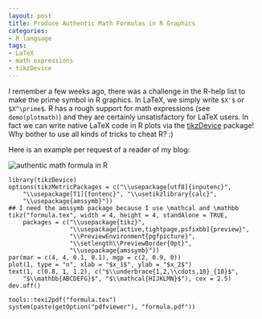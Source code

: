 ```yaml
---
layout: post
title: Produce Authentic Math Formulas in R Graphics
categories:
- R language
tags:
- LaTeX
- math expressions
- tikzDevice
---
```


I remember a few weeks ago, there was a challenge in the R-help list to make the prime symbol in R graphics. In LaTeX, we simply write `$X'$` or `$X^\prime$`. R has a rough support for math expressions (see `demo(plotmath)`) and they are certainly unsatisfactory for LaTeX users. In fact we can write native LaTeX code in R plots via the [tikzDevice](http://cran.r-project.org/package=tikzDevice) package! Why bother to use all kinds of tricks to cheat R? :)

Here is an example per request of a reader of my blog:

![authentic math formula in R](http://i.imgur.com/3mWKw.png)

    library(tikzDevice)
    options(tikzMetricPackages = c("\\usepackage[utf8]{inputenc}",
        "\\usepackage[T1]{fontenc}", "\\usetikzlibrary{calc}",
        "\\usepackage{amssymb}"))
    ## I need the amssymb package because I use \mathcal and \mathbb
    tikz("formula.tex", width = 4, height = 4, standAlone = TRUE,
        packages = c("\\usepackage{tikz}",
                     "\\usepackage[active,tightpage,psfixbb]{preview}",
                     "\\PreviewEnvironment{pgfpicture}",
                     "\\setlength\\PreviewBorder{0pt}",
                     "\\usepackage{amssymb}"))
    par(mar = c(4, 4, 0.1, 0.1), mgp = c(2, 0.9, 0))
    plot(1, type = "n", xlab = "$x_1$", ylab = "$x_2$")
    text(1, c(0.8, 1, 1.2), c("$\\underbrace{1,2,\\cdots,10}_{10}$",
        "$\\mathbb{ABCDEFG}$", "$\\mathcal{HIJKLMN}$"), cex = 2.5)
    dev.off()
    
    tools::texi2pdf("formula.tex")
    system(paste(getOption("pdfviewer"), "formula.pdf"))

